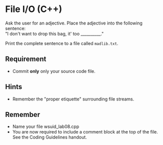# File I/O (C++)
Ask the user for an adjective. Place the adjective into the following sentence:  
"I don't want to drop this bag, it' too __________."

Print the complete sentence to a file called `madlib.txt`.

## Requirement
- Commit **only** only your source code file.

## Hints
- Remember the "proper etiquette" surrounding file streams.

## Remember
- Name your file wsuid\_lab08.cpp
- You are now required to include a comment block at the top of the file. See the Coding Guidelines handout.

